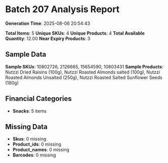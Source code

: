 # Batch 207 Analysis Report

**Generation Time**: 2025-08-06 20:54:43

**Total Items**: 5
**Unique SKUs**: 4
**Unique Products**: 4
**Total Available Quantity**: 12.00
**Near Expiry Products**: 3

## Sample Data
**Sample SKUs**: 10802726, 2126665, 15654590, 10803431
**Sample Products**: Nutzzi Dried Raisins (100g), Nutzzi Roasted Almonds salted (100g), Nutzzi Roasted Almonds Unsalted (250g), Nutzzi Roasted Salted Sunflower Seeds (180g)

## Financial Categories
- **Snacks**: 5 items

## Missing Data
- **Skus**: 0 missing
- **Product_ids**: 0 missing
- **Product_names**: 0 missing
- **Barcodes**: 0 missing
